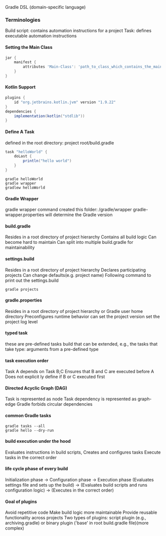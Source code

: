 Gradle DSL (domain-specific language)

### Terminologies

Build script: contains automation instructions for a project
Task: defines executable automation instructions

#### Setting the Main Class

~~~groovy
jar {
    manifest {
        attributes 'Main-Class': 'path_to_class_which_contains_the_main'
    }
}
~~~

#### Kotlin Support

~~~groovy
plugins {
    id "org.jetbrains.kotlin.jvm" version "1.9.22"
}
dependencies {
    implementation(kotlin("stdlib"))
}
~~~

#### Define A Task

defined in the root directory: project root/build.gradle

~~~groovy  
task "helloWorld" {
    doLast {
        println("hello world")
    }
}
~~~

~~~shell
gradle helloWorld
gradle wrapper 
gradlew helloWorld
~~~

#### Gradle Wrapper

gradle wrapper command created this folder: /gradle/wrapper
gradle-wrapper.properties will determine the Gradle version

#### build.gradle

Resides in a root directory of project hierarchy
Contains all build logic
Can become hard to maintain
Can split into multiple build.gradle for maintainability

#### settings.build

Resides in a root directory of project hierarchy
Declares participating projects
Can change defaults(e.g. project name)
Following command to print out the settings.build

~~~shell
gradle projects
~~~

#### gradle.properties

Resides in a root directory of project hierarchy or Gradle user home directory
Preconfigures runtime behavior
can
set the project version
set the project log level

#### typed task

these are pre-defined tasks build that can be extended,
e.g., the tasks that take type: arguments from a pre-defined type

#### task execution order

Task A depends on Task B;C
Ensures that B and C are executed before A
Does not explicit ly define if B or C executed first

#### Directed Acyclic Graph (DAG)

Task is represented as node
Task dependency is represented as graph-edge
Gradle forbids circular dependencies

#### common Gradle tasks

~~~shell
gradle tasks --all
gradle hello --dry-run
~~~

#### build execution under the hood

Evaluates instructions in build scripts,
Creates and configures tasks
Execute tasks in the correct order

#### life cycle phase of every build

Initialization phase -> Configuration phase -> Execution phase
(Evaluates settings file and sets up the build) -> (Evaluates build scripts and runs configuration logic)
-> (Executes in the correct order)

#### Goal of plugins

Avoid repetitive code
Make build logic more maintainable
Provide reusable functionality across projects
Two types of plugins: script plugin (e.g., archiving.gradle)
or binary plugin ('base' in root build.gradle file)(more complex)
